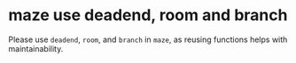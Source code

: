 # maze use deadend, room and branch

Please use `deadend`, `room`, and `branch` in `maze`, as reusing functions helps with maintainability.
